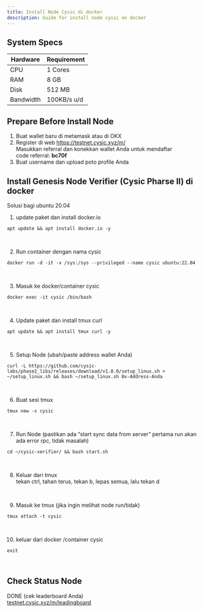 ```yaml
---
title: Install Node Cysic di docker
description: Guide for install node cysic on docker
---
```


## System Specs
| Hardware  |	Requirement  |
|-----------|---------------|
| CPU	      | 1 Cores       |
| RAM	      | 8 GB          |
| Disk      | 512 MB        |
| Bandwidth | 100KB/s u/d   |

## Prepare Before Install Node
1. Buat wallet baru di metamask atau di OKX
2. Register di web https://testnet.cysic.xyz/m/  
   Masukkan referral dan konekkan wallet Anda untuk mendaftar  
   code referral: **bc70f**
3. Buat username dan upload poto profile Anda

## Install Genesis Node Verifier (Cysic Pharse II) di docker  
   Solusi bagi ubuntu 20.04

1. update paket dan install docker.io

```
apt update && apt install docker.io -y
```
</br>

2. Run container dengan nama cysic

```
docker run -d -it -v /sys:/sys --privileged --name cysic ubuntu:22.04
```
</br>

3. Masuk ke docker/container cysic

```
docker exec -it cysic /bin/bash
```
</br>

4. Update paket dan install tmux curl

```
apt update && apt install tmux curl -y
```
</br>

5. Setup Node (ubah/paste address wallet Anda)

```
curl -L https://github.com/cysic-labs/phase2_libs/releases/download/v1.0.0/setup_linux.sh > ~/setup_linux.sh && bash ~/setup_linux.sh 0x-Address-Anda
```
</br>

6. Buat sesi tmux

```
tmux new -s cysic
```
</br>

7. Run Node (pastikan ada “start sync data from server” pertama run akan ada error rpc, tidak masalah)

```
cd ~/cysic-verifier/ && bash start.sh
```
</br>

8. Keluar dari tmux  
   tekan ctrl, tahan terus, tekan b, lepas semua, lalu tekan d
</br>

9. Masuk ke tmux (jika ingin melihat node run/tidak)

```
tmux attach -t cysic
```
</br>

10. keluar dari docker /container cysic

```
exit
```
</br>

## Check Status Node
DONE (cek leaderboard Anda)  
<a href="https://testnet.cysic.xyz/m/leadingboard" target="_blank" rel="noopener noreferrer">testnet.cysic.xyz/m/leadingboard</a>
